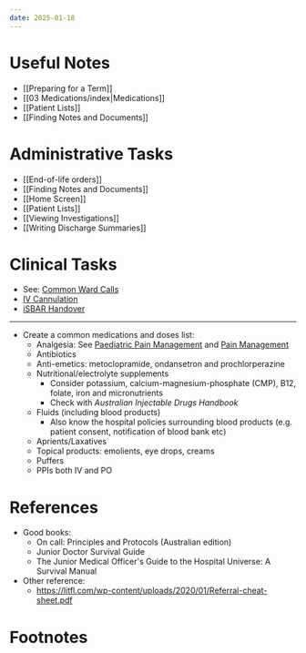```yaml
---
date: 2025-01-18
---
```

# Useful Notes
- [[Preparing for a Term]]
- [[03 Medications/index|Medications]]
- [[Patient Lists]]
- [[Finding Notes and Documents]]
# Administrative Tasks
<!-- QueryToSerialize: List from "00 Reference/Administrative" sort file.name asc -->
<!-- SerializedQuery: List from "00 Reference/Administrative" sort file.name asc -->
- [[End-of-life orders]]
- [[Finding Notes and Documents]]
- [[Home Screen]]
- [[Patient Lists]]
- [[Viewing Investigations]]
- [[Writing Discharge Summaries]]
<!-- SerializedQuery END -->
# Clinical Tasks
- See: [Common Ward Calls](02%20Rotations/Common%20Ward%20Calls.md) 
- [IV Cannulation](01%20Disciplines/Clinical/Procedures/IV%20Cannulation.md)
- [iSBAR Handover](00%20Reference/Clinical/iSBAR%20Handover.md)

---
- Create a common medications and doses list:
	- Analgesia: See [Paediatric Pain Management](01%20Disciplines/Paediatrics/Topics/Paediatric%20Pain%20Management.md) and [Pain Management](01%20Disciplines/Clinical/Topics/Pain%20Management.md)
	- Antibiotics
	- Anti-emetics: metoclopramide, ondansetron and prochlorperazine
	- Nutritional/electrolyte supplements
		- Consider potassium, calcium-magnesium-phosphate (CMP), B12, folate, iron and micronutrients
		- Check with *Australian Injectable Drugs Handbook*
	- Fluids (including blood products)
		- Also know the hospital policies surrounding blood products (e.g. patient consent, notification of blood bank etc)
	- Aprients/Laxatives
	- Topical products: emolients, eye drops, creams
	- Puffers
	- PPIs both IV and PO

# References
- Good books:
	- On call: Principles and Protocols (Australian edition)
	- Junior Doctor Survival Guide
	- The Junior Medical Officer's Guide to the Hospital Universe: A Survival Manual
- Other reference:
	- https://litfl.com/wp-content/uploads/2020/01/Referral-cheat-sheet.pdf
# Footnotes

[^1]: Looking at you WA
